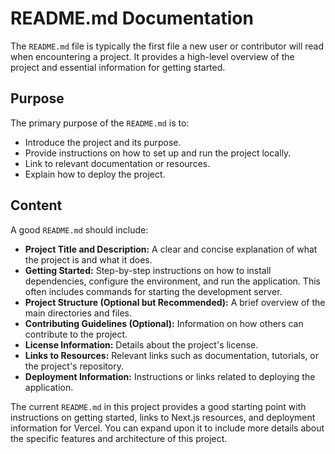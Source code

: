 # README.md Documentation

The `README.md` file is typically the first file a new user or contributor will read when encountering a project. It provides a high-level overview of the project and essential information for getting started.

## Purpose

The primary purpose of the `README.md` is to:

-   Introduce the project and its purpose.
-   Provide instructions on how to set up and run the project locally.
-   Link to relevant documentation or resources.
-   Explain how to deploy the project.

## Content

A good `README.md` should include:

-   **Project Title and Description:** A clear and concise explanation of what the project is and what it does.
-   **Getting Started:** Step-by-step instructions on how to install dependencies, configure the environment, and run the application. This often includes commands for starting the development server.
-   **Project Structure (Optional but Recommended):** A brief overview of the main directories and files.
-   **Contributing Guidelines (Optional):** Information on how others can contribute to the project.
-   **License Information:** Details about the project's license.
-   **Links to Resources:** Relevant links such as documentation, tutorials, or the project's repository.
-   **Deployment Information:** Instructions or links related to deploying the application.

The current `README.md` in this project provides a good starting point with instructions on getting started, links to Next.js resources, and deployment information for Vercel. You can expand upon it to include more details about the specific features and architecture of this project.

